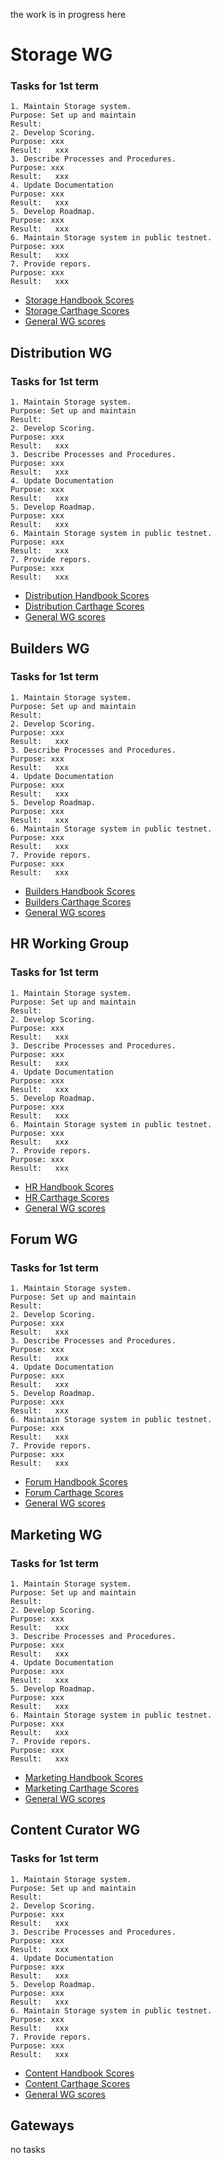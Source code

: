 the work is in progress here


# Storage WG 

### Tasks for 1st term
```
1. Maintain Storage system. 
Purpose: Set up and maintain 
Result:   
2. Develop Scoring. 
Purpose: xxx 
Result:   xxx
3. Describe Processes and Procedures. 
Purpose: xxx 
Result:   xxx 
4. Update Documentation
Purpose: xxx 
Result:   xxx
5. Develop Roadmap.
Purpose: xxx 
Result:   xxx
6. Maintain Storage system in public testnet. 
Purpose: xxx 
Result:   xxx
7. Provide repors. 
Purpose: xxx 
Result:   xxx
```
- [Storage Handbook Scores](https://github.com/Joystream/handbook/blob/92697066f2bf2d09752bfda5fba5da378fa812f4/testnet/council-period-scoring/storage-providers-score.md)
- [Storage Carthage Scores](https://gist.github.com/bwhm/2a8733fe35974d4cb90a34ab1916d2ca#storage-and-distribution)
- [General WG scores](https://github.com/Joystream/handbook/blob/92697066f2bf2d09752bfda5fba5da378fa812f4/testnet/council-period-scoring/general-working-group-score.md)

## Distribution WG 

### Tasks for 1st term
```
1. Maintain Storage system. 
Purpose: Set up and maintain 
Result:   
2. Develop Scoring. 
Purpose: xxx 
Result:   xxx
3. Describe Processes and Procedures. 
Purpose: xxx 
Result:   xxx 
4. Update Documentation
Purpose: xxx 
Result:   xxx
5. Develop Roadmap.
Purpose: xxx 
Result:   xxx
6. Maintain Storage system in public testnet. 
Purpose: xxx 
Result:   xxx
7. Provide repors. 
Purpose: xxx 
Result:   xxx
```

- [Distribution Handbook Scores](https://github.com/Joystream/handbook/blob/92697066f2bf2d09752bfda5fba5da378fa812f4/testnet/council-period-scoring/distributors-score.md)
- [Distribution Carthage Scores](https://gist.github.com/bwhm/2a8733fe35974d4cb90a34ab1916d2ca#storage-and-distribution)
- [General WG scores](https://github.com/Joystream/handbook/blob/92697066f2bf2d09752bfda5fba5da378fa812f4/testnet/council-period-scoring/general-working-group-score.md)

## Builders WG 

### Tasks for 1st term
```
1. Maintain Storage system. 
Purpose: Set up and maintain 
Result:   
2. Develop Scoring. 
Purpose: xxx 
Result:   xxx
3. Describe Processes and Procedures. 
Purpose: xxx 
Result:   xxx 
4. Update Documentation
Purpose: xxx 
Result:   xxx
5. Develop Roadmap.
Purpose: xxx 
Result:   xxx
6. Maintain Storage system in public testnet. 
Purpose: xxx 
Result:   xxx
7. Provide repors. 
Purpose: xxx 
Result:   xxx
```
- [Builders Handbook Scores](https://github.com/Joystream/handbook/blob/92697066f2bf2d09752bfda5fba5da378fa812f4/testnet/council-period-scoring/builders-score.md)
- [Builders Carthage Scores](https://gist.github.com/bwhm/2a8733fe35974d4cb90a34ab1916d2ca#storage-and-distribution)
- [General WG scores](https://github.com/Joystream/handbook/blob/92697066f2bf2d09752bfda5fba5da378fa812f4/testnet/council-period-scoring/general-working-group-score.md)

## HR Working Group 

### Tasks for 1st term
```
1. Maintain Storage system. 
Purpose: Set up and maintain 
Result:   
2. Develop Scoring. 
Purpose: xxx 
Result:   xxx
3. Describe Processes and Procedures. 
Purpose: xxx 
Result:   xxx 
4. Update Documentation
Purpose: xxx 
Result:   xxx
5. Develop Roadmap.
Purpose: xxx 
Result:   xxx
6. Maintain Storage system in public testnet. 
Purpose: xxx 
Result:   xxx
7. Provide repors. 
Purpose: xxx 
Result:   xxx
```

- [HR Handbook Scores](https://github.com/Joystream/handbook/blob/92697066f2bf2d09752bfda5fba5da378fa812f4/testnet/council-period-scoring/human-resources-score.md)
- [HR Carthage Scores](https://gist.github.com/bwhm/2a8733fe35974d4cb90a34ab1916d2ca#storage-and-distribution)
- [General WG scores](https://github.com/Joystream/handbook/blob/92697066f2bf2d09752bfda5fba5da378fa812f4/testnet/council-period-scoring/general-working-group-score.md)

## Forum WG 

### Tasks for 1st term
```
1. Maintain Storage system. 
Purpose: Set up and maintain 
Result:   
2. Develop Scoring. 
Purpose: xxx 
Result:   xxx
3. Describe Processes and Procedures. 
Purpose: xxx 
Result:   xxx 
4. Update Documentation
Purpose: xxx 
Result:   xxx
5. Develop Roadmap.
Purpose: xxx 
Result:   xxx
6. Maintain Storage system in public testnet. 
Purpose: xxx 
Result:   xxx
7. Provide repors. 
Purpose: xxx 
Result:   xxx
```

- [Forum Handbook Scores](https://github.com/Joystream/handbook/blob/92697066f2bf2d09752bfda5fba5da378fa812f4/testnet/council-period-scoring/forum-score.md)
- [Forum Carthage Scores](https://gist.github.com/bwhm/2a8733fe35974d4cb90a34ab1916d2ca#storage-and-distribution)
- [General WG scores](https://github.com/Joystream/handbook/blob/92697066f2bf2d09752bfda5fba5da378fa812f4/testnet/council-period-scoring/general-working-group-score.md)


## Marketing WG 

### Tasks for 1st term
```
1. Maintain Storage system. 
Purpose: Set up and maintain 
Result:   
2. Develop Scoring. 
Purpose: xxx 
Result:   xxx
3. Describe Processes and Procedures. 
Purpose: xxx 
Result:   xxx 
4. Update Documentation
Purpose: xxx 
Result:   xxx
5. Develop Roadmap.
Purpose: xxx 
Result:   xxx
6. Maintain Storage system in public testnet. 
Purpose: xxx 
Result:   xxx
7. Provide repors. 
Purpose: xxx 
Result:   xxx
```

- [Marketing Handbook Scores](https://github.com/Joystream/handbook/blob/92697066f2bf2d09752bfda5fba5da378fa812f4/testnet/council-period-scoring/marketers-score.md)
- [Marketing Carthage Scores](https://gist.github.com/bwhm/2a8733fe35974d4cb90a34ab1916d2ca#storage-and-distribution)
- [General WG scores](https://github.com/Joystream/handbook/blob/92697066f2bf2d09752bfda5fba5da378fa812f4/testnet/council-period-scoring/general-working-group-score.md)

## Content Curator WG 

### Tasks for 1st term
```
1. Maintain Storage system. 
Purpose: Set up and maintain 
Result:   
2. Develop Scoring. 
Purpose: xxx 
Result:   xxx
3. Describe Processes and Procedures. 
Purpose: xxx 
Result:   xxx 
4. Update Documentation
Purpose: xxx 
Result:   xxx
5. Develop Roadmap.
Purpose: xxx 
Result:   xxx
6. Maintain Storage system in public testnet. 
Purpose: xxx 
Result:   xxx
7. Provide repors. 
Purpose: xxx 
Result:   xxx
```

- [Content Handbook Scores](https://github.com/Joystream/handbook/blob/92697066f2bf2d09752bfda5fba5da378fa812f4/testnet/council-period-scoring/content-directory-score.md)
- [Content Carthage Scores](https://gist.github.com/bwhm/2a8733fe35974d4cb90a34ab1916d2ca#storage-and-distribution)
- [General WG scores](https://github.com/Joystream/handbook/blob/92697066f2bf2d09752bfda5fba5da378fa812f4/testnet/council-period-scoring/general-working-group-score.md)

## Gateways

no tasks

